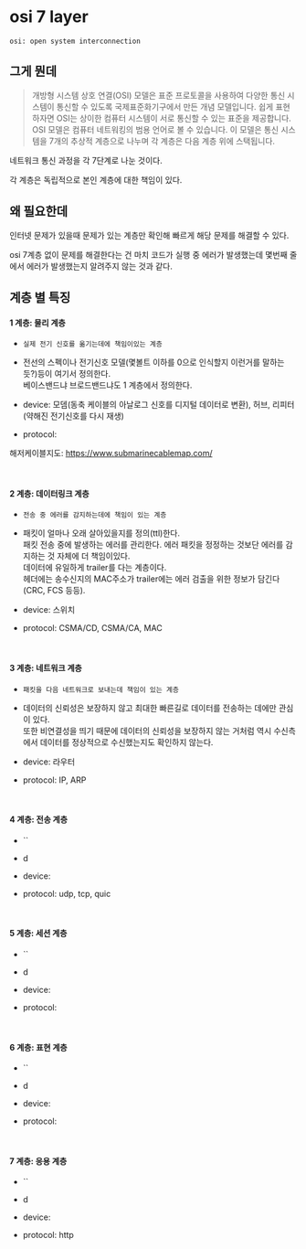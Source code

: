 # osi 7 layer
`osi: open system interconnection` 

## 그게 뭔데
> 개방형 시스템 상호 연결(OSI) 모델은 표준 프로토콜을 사용하여 다양한 통신 시스템이 통신할 수 있도록 국제표준화기구에서 만든 개념 모델입니다. 쉽게 표현하자면 OSI는 상이한 컴퓨터 시스템이 서로 통신할 수 있는 표준을 제공합니다.<br>
> OSI 모델은 컴퓨터 네트워킹의 범용 언어로 볼 수 있습니다. 이 모델은 통신 시스템을 7개의 추상적 계층으로 나누며 각 계층은 다음 계층 위에 스택됩니다.

네트워크 통신 과정을 각 7단계로 나눈 것이다.  

각 계층은 독립적으로 본인 계층에 대한 책임이 있다.

##  왜 필요한데
인터넷 문제가 있을때 문제가 있는 계층만 확인해 빠르게 해당 문제를 해결할 수 있다.

osi 7계층 없이 문제를 해결한다는 건 마치 코드가 실행 중 에러가 발생했는데 몇번째 줄에서 에러가 발생했는지 알려주지 않는 것과 같다.


## 계층 별 특징

#### 1 계층: 물리 계층  
- `실제 전기 신호를 옮기는데에 책임이있는 계층`

- 전선의 스펙이나 전기신호 모델(몇볼트 이하를 0으로 인식할지 이런거를 말하는 듯?)등이 여기서 정의한다.  
베이스밴드냐 브로드밴드냐도 1 계층에서 정의한다.

- device: 모뎀(동축 케이블의 아날로그 신호를 디지털 데이터로 변환), 허브, 리피터(약해진 전기신호를 다시 재생)

- protocol: 

해저케이블지도: https://www.submarinecablemap.com/

<br>

#### 2 계층: 데이터링크 계층  
- `전송 중 에러를 감지하는데에 책임이 있는 계층`

- 패킷이 얼마나 오래 살아있을지를 정의(ttl)한다.  
패킷 전송 중에 발생하는 에러를 관리한다. 에러 패킷을 정정하는 것보단 에러를 감지하는 것 자체에 더 책임이있다.  
데이터에 유일하게 trailer를 다는 계층이다.  
헤더에는 송수신지의 MAC주소가 trailer에는 에러 검출을 위한 정보가 담긴다(CRC, FCS 등등).

- device: 스위치

- protocol: CSMA/CD, CSMA/CA, MAC

<br>

#### 3 계층: 네트워크 계층
- `패킷을 다음 네트워크로 보내는데 책임이 있는 계층`

- 데이터의 신뢰성은 보장하지 않고 최대한 빠른길로 데이터를 전송하는 데에만 관심이 있다.  
또한 비연결성을 띄기 때문에 데이터의 신뢰성을 보장하지 않는 거처럼 역시 수신측에서 데이터를 정상적으로 수신했는지도 확인하지 않는다.

- device: 라우터

- protocol: IP, ARP

<br>

#### 4 계층: 전송 계층
- ``

- d

- device: 

- protocol: udp, tcp, quic

<br>

#### 5 계층: 세션 계층
- ``

- d

- device: 

- protocol: 

<br>

#### 6 계층: 표현 계층
- ``

- d

- device: 

- protocol: 

<br>

#### 7 계층: 응용 계층
- ``

- d

- device: 

- protocol: http
